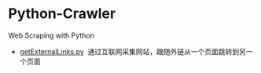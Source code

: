 # Python-Crawler
Web Scraping with Python

* [getExternalLinks.py](https://github.com/JacquelineLan/Python-Crawler/blob/master/getExternalLinks.py)  通过互联网采集网站，跟随外链从一个页面跳转到另一个页面
